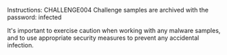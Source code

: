 Instructions: CHALLENGE004
Challenge samples are archived with the password: infected

It's important to exercise caution when working with any malware samples, and to use appropriate security measures to prevent any accidental infection.
